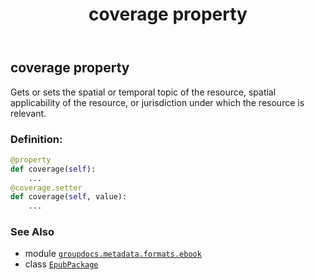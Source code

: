 ﻿---
title: coverage property
second_title: GroupDocs.Metadata for Python via .NET API References
description: 
type: docs
url: /python-net/groupdocs.metadata.formats.ebook/epubpackage/coverage/
is_root: false
weight: 220
---

## coverage property


Gets or sets the spatial or temporal topic of the resource, spatial applicability of the resource, or jurisdiction under which the resource is relevant.
### Definition:
```python
@property
def coverage(self):
    ...
@coverage.setter
def coverage(self, value):
    ...
```

### See Also
* module [`groupdocs.metadata.formats.ebook`](../../)
* class [`EpubPackage`](/metadata/python-net/groupdocs.metadata.formats.ebook/epubpackage)

